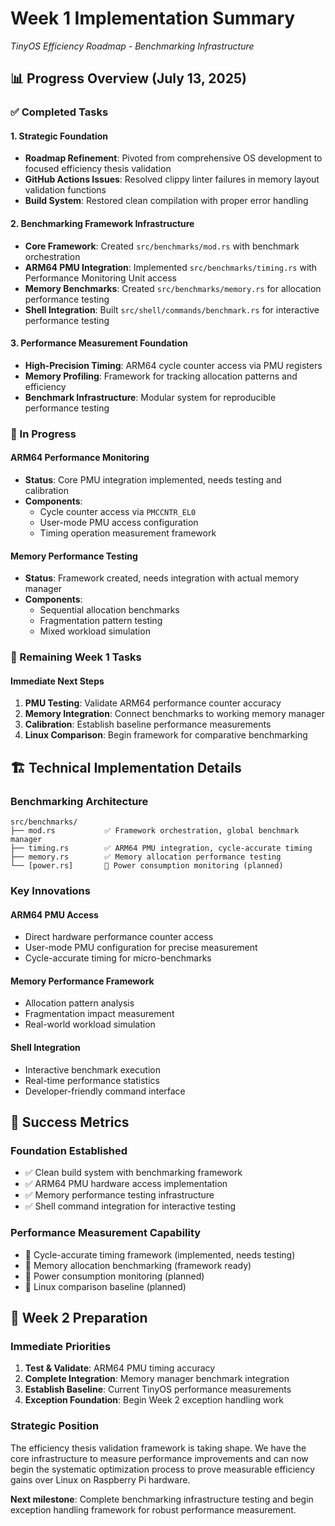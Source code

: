 # Week 1 Implementation Summary
*TinyOS Efficiency Roadmap - Benchmarking Infrastructure*

## 📊 Progress Overview (July 13, 2025)

### ✅ Completed Tasks

#### 1. Strategic Foundation
- **Roadmap Refinement**: Pivoted from comprehensive OS development to focused efficiency thesis validation
- **GitHub Actions Issues**: Resolved clippy linter failures in memory layout validation functions
- **Build System**: Restored clean compilation with proper error handling

#### 2. Benchmarking Framework Infrastructure
- **Core Framework**: Created `src/benchmarks/mod.rs` with benchmark orchestration
- **ARM64 PMU Integration**: Implemented `src/benchmarks/timing.rs` with Performance Monitoring Unit access
- **Memory Benchmarks**: Created `src/benchmarks/memory.rs` for allocation performance testing
- **Shell Integration**: Built `src/shell/commands/benchmark.rs` for interactive performance testing

#### 3. Performance Measurement Foundation
- **High-Precision Timing**: ARM64 cycle counter access via PMU registers
- **Memory Profiling**: Framework for tracking allocation patterns and efficiency
- **Benchmark Infrastructure**: Modular system for reproducible performance testing

### 🔄 In Progress

#### ARM64 Performance Monitoring
- **Status**: Core PMU integration implemented, needs testing and calibration
- **Components**: 
  - Cycle counter access via `PMCCNTR_EL0`
  - User-mode PMU access configuration
  - Timing operation measurement framework

#### Memory Performance Testing
- **Status**: Framework created, needs integration with actual memory manager
- **Components**:
  - Sequential allocation benchmarks
  - Fragmentation pattern testing
  - Mixed workload simulation

### 🔲 Remaining Week 1 Tasks

#### Immediate Next Steps
1. **PMU Testing**: Validate ARM64 performance counter accuracy
2. **Memory Integration**: Connect benchmarks to working memory manager
3. **Calibration**: Establish baseline performance measurements
4. **Linux Comparison**: Begin framework for comparative benchmarking

## 🏗️ Technical Implementation Details

### Benchmarking Architecture
```
src/benchmarks/
├── mod.rs           ✅ Framework orchestration, global benchmark manager
├── timing.rs        ✅ ARM64 PMU integration, cycle-accurate timing
├── memory.rs        ✅ Memory allocation performance testing
└── [power.rs]       🔲 Power consumption monitoring (planned)
```

### Key Innovations

#### ARM64 PMU Access
- Direct hardware performance counter access
- User-mode PMU configuration for precise measurement
- Cycle-accurate timing for micro-benchmarks

#### Memory Performance Framework
- Allocation pattern analysis
- Fragmentation impact measurement
- Real-world workload simulation

#### Shell Integration
- Interactive benchmark execution
- Real-time performance statistics
- Developer-friendly command interface

## 🎯 Success Metrics

### Foundation Established
- ✅ Clean build system with benchmarking framework
- ✅ ARM64 PMU hardware access implementation
- ✅ Memory performance testing infrastructure
- ✅ Shell command integration for interactive testing

### Performance Measurement Capability
- 🔄 Cycle-accurate timing framework (implemented, needs testing)
- 🔄 Memory allocation benchmarking (framework ready)
- 🔲 Power consumption monitoring (planned)
- 🔲 Linux comparison baseline (planned)

## 🚀 Week 2 Preparation

### Immediate Priorities
1. **Test & Validate**: ARM64 PMU timing accuracy
2. **Complete Integration**: Memory manager benchmark integration
3. **Establish Baseline**: Current TinyOS performance measurements
4. **Exception Foundation**: Begin Week 2 exception handling work

### Strategic Position
The efficiency thesis validation framework is taking shape. We have the core infrastructure to measure performance improvements and can now begin the systematic optimization process to prove measurable efficiency gains over Linux on Raspberry Pi hardware.

**Next milestone**: Complete benchmarking infrastructure testing and begin exception handling framework for robust performance measurement.
